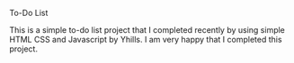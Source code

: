 To-Do List 

This is a simple to-do list project that I completed recently by using simple HTML CSS and Javascript by Yhills. I am very happy that I completed this project. 
